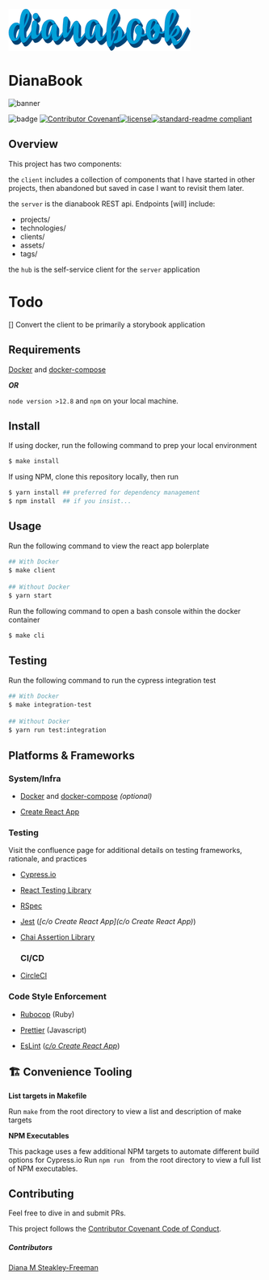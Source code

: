 ![dianabook](./client/public/assets/images/logo.png)



# DianaBook

![banner](./public/assets/images/logo.png)

![badge]()
[![Contributor Covenant](https://img.shields.io/badge/Contributor%20Covenant-v2.0%20adopted-ff69b4.svg)](code-of-conduct.md)[![license](https://img.shields.io/github/license/dianafreeman/:repo.svg)](LICENSE)[![standard-readme compliant](https://img.shields.io/badge/readme%20style-standard-brightgreen.svg?style=flat-square)](https://github.com/RichardLitt/standard-readme)



##  Overview

This project has two components: 



the `client` includes a collection of components that I have started in other projects, then abandoned but saved in case I want to revisit them later. 



the `server` is the dianabook REST api. Endpoints [will] include: 

- projects/
- technologies/
- clients/
- assets/
- tags/



the `hub` is the self-service client for the `server` application

# Todo

 [] Convert the client to be primarily a storybook application

##  Requirements

[Docker](https://docs.docker.com/) and [docker-compose](https://docs.docker.com/compose)

***OR***

 `node version >12.8` and `npm` on your local machine.

##  Install

If using docker, run the following command to prep your local environment

```sh
$ make install
```

If using NPM, clone this repository locally, then run

```sh
$ yarn install ## preferred for dependency management
$ npm install  ## if you insist...
```

##  Usage

Run the following command to view the react app bolerplate

```sh
## With Docker
$ make client

## Without Docker
$ yarn start
```

Run the following command to open a bash console within the docker container

```sh
$ make cli
```



##  Testing

Run the following command to run the cypress integration test

```sh
## With Docker
$ make integration-test

## Without Docker
$ yarn run test:integration
```





## Platforms & Frameworks

### System/Infra

* [Docker](https://docs.docker.com/) and [docker-compose](https://docs.docker.com/compose) *(optional)*

* [Create React App](https://create-react-app.dev/)

### Testing

Visit the confluence page for additional details on testing frameworks, rationale, and practices

* [Cypress.io](https://www.cypress.io/)

* [React Testing Library](https://github.com/testing-library/react-testing-library)

* [RSpec](https://rspec.info/)

* [Jest](https://jestjs.io/)   (*[c/o Create React App](c/o Create React App)*)

* [Chai Assertion Library](https://www.chaijs.com/)

  ### CI/CD

- [CircleCI](https://circleci.com/dashboard)

### Code Style Enforcement

* [Rubocop](https://github.com/rubocop-hq/rubocop) (Ruby)

* [Prettier](https://prettier.io/) (Javascript)

* [EsLint](https://eslint.org/) (*[c/o Create React App](https://create-react-app.dev/docs/setting-up-your-editor/)*)



## 🏗 Convenience Tooling

**List targets in Makefile**

Run `make` from the root directory to view a list and description of make targets

**NPM Executables**

This package uses a few additional NPM targets to automate different build options for Cypress.io Run `npm run ` from the root directory to view a full list of NPM executables.



## Contributing

Feel free to dive in and submit PRs.

This project follows the [Contributor Covenant Code of Conduct](https://www.contributor-covenant.org/version/2/0/code_of_conduct).



##### Contributors

[Diana M Steakley-Freeman](github.com/dianafreeman)



